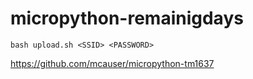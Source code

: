 # micropython-remainigdays

```
bash upload.sh <SSID> <PASSWORD>
```

https://github.com/mcauser/micropython-tm1637
